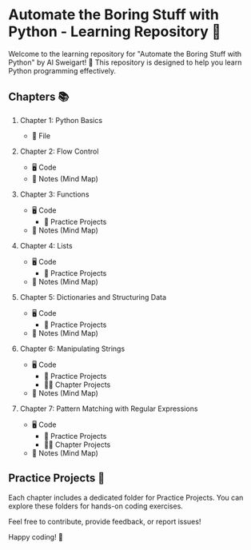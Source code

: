 # Automate the Boring Stuff with Python - Learning Repository 🐍

Welcome to the learning repository for "Automate the Boring Stuff with Python" by Al Sweigart! 📘 This repository is designed to help you learn Python programming effectively.

## Chapters 📚

1. Chapter 1: Python Basics

   - 📜 File

2. Chapter 2: Flow Control

   - 🖥️ Code
   - 🧠 Notes (Mind Map)

3. Chapter 3: Functions

   - 🖥️ Code
      - 🚀 Practice Projects
   - 🧠 Notes (Mind Map)

4. Chapter 4: Lists

   - 🖥️ Code
      - 🚀 Practice Projects
   - 🧠 Notes (Mind Map)
   

5. Chapter 5: Dictionaries and Structuring Data

   - 🖥️ Code
      - 🚀 Practice Projects
   - 🧠 Notes (Mind Map)
   
  
6. Chapter 6: Manipulating Strings

   - 🖥️ Code
      - 🚀 Practice Projects
      - 🧑‍💻 Chapter Projects
   - 🧠 Notes (Mind Map)
  
7. Chapter 7: Pattern Matching with Regular Expressions

   - 🖥️ Code
      - 🚀 Practice Projects
      - 🧑‍💻 Chapter Projects
   - 🧠 Notes (Mind Map)
   

## Practice Projects 🚀

Each chapter includes a dedicated folder for Practice Projects. You can explore these folders for hands-on coding exercises.

Feel free to contribute, provide feedback, or report issues!

Happy coding! 🚀
